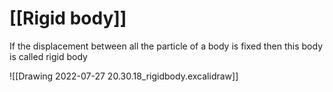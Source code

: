 

# [[Rigid body]]

 If the displacement between all the particle of a body is fixed then this body is called rigid body





![[Drawing 2022-07-27 20.30.18_rigidbody.excalidraw]]